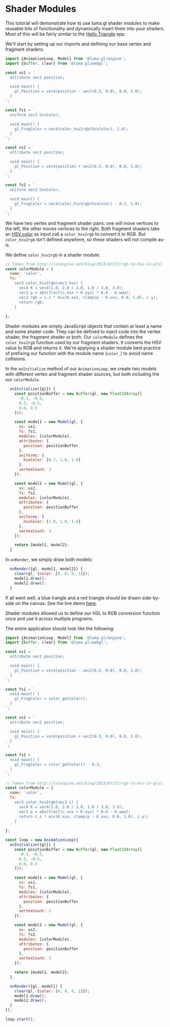 # Shader Modules

This tutorial will demonstrate how to use luma.gl shader modules to make reusable bits of functionality and dynamically insert them into your shaders. Most of this will be fairly similar to the [Hello Triangle](/docs/get-started/hello-triangle.md) app.

We'll start by setting up our imports and defining our base vertex and fragment shaders:
```js
import {AnimationLoop, Model} from '@luma.gl/engine';
import {Buffer, clear} from '@luma.gl/webgl';

const vs1 = `
  attribute vec2 position;

  void main() {
    gl_Position = vec4(position - vec2(0.5, 0.0), 0.0, 1.0);
  }
`;

const fs1 = `
  uniform vec3 hsvColor;

  void main() {
    gl_FragColor = vec4(color_hsv2rgb(hsvColor), 1.0);
  }
`;

const vs2 = `
  attribute vec2 position;

  void main() {
    gl_Position = vec4(position + vec2(0.5, 0.0), 0.0, 1.0);
  }
`;

const fs2 = `
  uniform vec3 hsvColor;

  void main() {
    gl_FragColor = vec4(color_hsv2rgb(hsvColor) - 0.3, 1.0);
  }
`;
```

We have two vertex and fragment shader pairs: one will move vertices to the left, the other moves vertices to the right. Both fragment shaders take an [HSV color](https://en.wikipedia.org/wiki/HSL_and_HSV) as input  call a `color_hsv2rgb` to convert it to RGB. But `color_hsv2rgb` isn't defined anywhere, so these shaders will not compile as-is.

We define `color_hsv2rgb` in a shader module:
```js
// Taken from http://lolengine.net/blog/2013/07/27/rgb-to-hsv-in-glsl
const colorModule = {
  name: 'color',
  fs: `
    vec3 color_hsv2rgb(vec3 hsv) {
      vec4 K = vec4(1.0, 2.0 / 3.0, 1.0 / 3.0, 3.0);
      vec3 p = abs(fract(c.xxx + K.xyz) * 6.0 - K.www);
      vec3 rgb = c.z * mix(K.xxx, clamp(p - K.xxx, 0.0, 1.0), c.y);
      return rgb;
    }
  `
};
```

Shader modules are simply JavaScript objects that contain at least a name and some shader code. They can be defined to inject code into the vertex shader, the fragment shader or both. Our `colorModule` defines the `color_hsv2rgb` function used by our fragment shaders. It converts the HSV value to RGB and returns it. We're applying a shader module best practice of prefixing our function with the module name (`color_`) to avoid name collisions.

In the `onInitialize` method of our `AnimationLoop`, we create two models with different vertex and fragment shader sources, but both including the our `colorModule`.

```js
  onInitialize({gl}) {
    const positionBuffer = new Buffer(gl, new Float32Array([
      -0.3, -0.5,
      0.3, -0.5,
      0.0, 0.5
    ]));

    const model1 = new Model(gl, {
      vs: vs1,
      fs: fs1,
      modules: [colorModule],
      attributes: {
        position: positionBuffer
      },
      uniforms: {
        hsvColor: [0.7, 1.0, 1.0]
      },
      vertexCount: 3
    });

    const model2 = new Model(gl, {
      vs: vs2,
      fs: fs2,
      modules: [colorModule],
      attributes: {
        position: positionBuffer
      },
      uniforms: {
        hsvColor: [1.0, 1.0, 1.0]
      },
      vertexCount: 3
    });

    return {model1, model2};
  }
```

In `onRender`, we simply draw both models:

```js
  onRender({gl, model1, model2}) {
    clear(gl, {color: [0, 0, 0, 1]});
    model1.draw();
    model2.draw();
  }
```
If all went well, a blue trangle and a red triangle should be drawn side-by-side on the canvas. See the live demo [here](/examples/getting-started/shader-modules).

Shader modules allowed us to define our HSL to RGB conversion function once and use it across multiple programs.

The entire application should look like the following:
```js
import {AnimationLoop, Model} from '@luma.gl/engine';
import {Buffer, clear} from '@luma.gl/webgl';

const vs1 = `
  attribute vec2 position;

  void main() {
    gl_Position = vec4(position - vec2(0.5, 0.0), 0.0, 1.0);
  }
`;

const fs1 = `
  void main() {
    gl_FragColor = color_getColor();
  }
`;

const vs2 = `
  attribute vec2 position;

  void main() {
    gl_Position = vec4(position + vec2(0.5, 0.0), 0.0, 1.0);
  }
`;

const fs2 = `
  void main() {
    gl_FragColor = color_getColor() - 0.3;
  }
`;

// Taken from http://lolengine.net/blog/2013/07/27/rgb-to-hsv-in-glsl
const colorModule = {
  name: 'color',
  fs: `
    vec3 color_hsv2rgb(vec3 c) {
      vec4 K = vec4(1.0, 2.0 / 3.0, 1.0 / 3.0, 3.0);
      vec3 p = abs(fract(c.xxx + K.xyz) * 6.0 - K.www);
      return c.z * mix(K.xxx, clamp(p - K.xxx, 0.0, 1.0), c.y);
    }
  `
};

const loop = new AnimationLoop({
  onInitialize({gl}) {
    const positionBuffer = new Buffer(gl, new Float32Array([
      -0.3, -0.5,
      0.3, -0.5,
      0.0, 0.5
    ]));

    const model1 = new Model(gl, {
      vs: vs1,
      fs: fs1,
      modules: [colorModule],
      attributes: {
        position: positionBuffer
      },
      vertexCount: 3
    });

    const model2 = new Model(gl, {
      vs: vs2,
      fs: fs2,
      modules: [colorModule],
      attributes: {
        position: positionBuffer
      },
      vertexCount: 3
    });

    return {model1, model2};
  },

  onRender({gl, model}) {
    clear(gl, {color: [0, 0, 0, 1]});
    model1.draw();
    model2.draw();
  }
});

loop.start();
```

